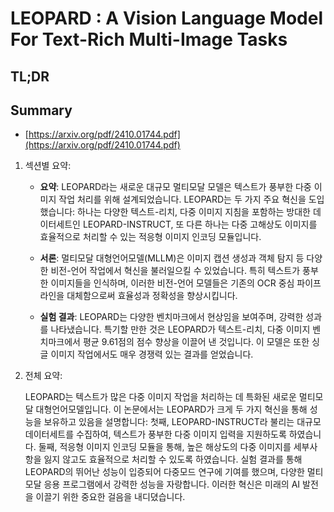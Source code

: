# LEOPARD : A Vision Language Model For Text-Rich Multi-Image Tasks
## TL;DR
## Summary
- [https://arxiv.org/pdf/2410.01744.pdf](https://arxiv.org/pdf/2410.01744.pdf)

1. 섹션별 요약:

   - **요약**:
     LEOPARD라는 새로운 대규모 멀티모달 모델은 텍스트가 풍부한 다중 이미지 작업 처리를 위해 설계되었습니다. LEOPARD는 두 가지 주요 혁신을 도입했습니다: 하나는 다양한 텍스트-리치, 다중 이미지 지침을 포함하는 방대한 데이터세트인 LEOPARD-INSTRUCT, 또 다른 하나는 다중 고해상도 이미지를 효율적으로 처리할 수 있는 적응형 이미지 인코딩 모듈입니다. 

   - **서론**:
     멀티모달 대형언어모델(MLLM)은 이미지 캡션 생성과 객체 탐지 등 다양한 비전-언어 작업에서 혁신을 불러일으킬 수 있었습니다. 특히 텍스트가 풍부한 이미지들을 인식하며, 이러한 비전-언어 모델들은 기존의 OCR 중심 파이프라인을 대체함으로써 효율성과 정확성을 향상시킵니다. 

   - **실험 결과**:
     LEOPARD는 다양한 벤치마크에서 현상임을 보여주며, 강력한 성과를 나타냈습니다. 특기할 만한 것은 LEOPARD가 텍스트-리치, 다중 이미지 벤치마크에서 평균 9.61점의 점수 향상을 이끌어 낸 것입니다. 이 모델은 또한 싱글 이미지 작업에서도 매우 경쟁력 있는 결과를 얻었습니다. 

2. 전체 요약:

   LEOPARD는 텍스트가 많은 다중 이미지 작업을 처리하는 데 특화된 새로운 멀티모달 대형언어모델입니다. 이 논문에서는 LEOPARD가 크게 두 가지 혁신을 통해 성능을 보유하고 있음을 설명합니다: 첫째, LEOPARD-INSTRUCT라 불리는 대규모 데이터세트를 수집하여, 텍스트가 풍부한 다중 이미지 입력을 지원하도록 하였습니다. 둘째, 적응형 이미지 인코딩 모듈을 통해, 높은 해상도의 다중 이미지를 세부사항을 잃지 않고도 효율적으로 처리할 수 있도록 하였습니다. 실험 결과를 통해 LEOPARD의 뛰어난 성능이 입증되어 다중모드 연구에 기여를 했으며, 다양한 멀티모달 응용 프로그램에서 강력한 성능을 자랑합니다.  이러한 혁신은 미래의 AI 발전을 이끌기 위한 중요한 걸음을 내디뎠습니다.